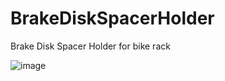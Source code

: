 # BrakeDiskSpacerHolder
Brake Disk Spacer Holder for bike rack

![image](https://github.com/user-attachments/assets/46b90bcb-0b19-485c-aa38-74aea70e7928)
